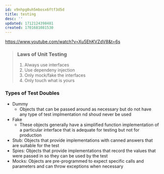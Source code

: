 ```yaml
---
id: v9nhpg0uh5mbosx6ftf3d5d
title: testing
desc: ''
updated: 1712124398481
created: 1701681081530
---
```

https://www.youtube.com/watch?v=Xu5EhKVZdV8&t=6s

> ### Laws of Unit Testing
> 1. Always use interfaces
> 2. Use dependeny injection
> 3. Only mock/fake the interfaces
> 4. Only touch what is yours

### Types of Test Doubles
- Dummy
  - Objects that can be passed around as necessary but do not have any type of test implmentation nd shoud never be used
- Fake
  - These objects generally have a simplified function implementation of a particular interface that is adequate for testing but not for production
- Stub: Objects that provide implementations with canned answers that are suitable for the test
- Spies: Objects that provide implementations that record the values that were passed in so they can be used by the test
- Mocks: Objects are pre-programmed to expect specific calls and parameters and can throw exceptions when necessary
